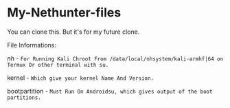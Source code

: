 # My-Nethunter-files
You can clone this. But it's for my future clone.


File Informations:

*nh*       -  ```For Running Kali Chroot From /data/local/nhsystem/kali-armhf|64 on Termux Or other terminal with su.```

kernel   -  ```Which give your kernel Name And Version.```

bootpartition  -  ```Must Run On Androidsu, which gives output of the boot partitions.```

